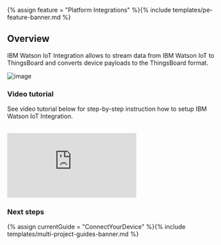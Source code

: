 {% assign feature = "Platform Integrations" %}{% include templates/pe-feature-banner.md %}

## Overview

IBM Watson IoT Integration allows to stream data from IBM Watson IoT to ThingsBoard and converts device payloads to the ThingsBoard format.

 ![image](/images/user-guide/integrations/ibm-watson-integration.svg)
 
### Video tutorial
 
See video tutorial below for step-by-step instruction how to setup IBM Watson IoT Integration.

<br>
<div id="video">  
 <div id="video_wrapper">
     <iframe src="https://www.youtube.com/embed/eqSObPW2P1g" frameborder="0" allowfullscreen></iframe>
 </div>
</div> 


### Next steps

{% assign currentGuide = "ConnectYourDevice" %}{% include templates/multi-project-guides-banner.md %}
